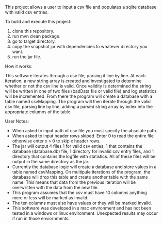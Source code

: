 This project allows a user to input a csv file and populates a sqlite database with valid csv entries.

To build and execute this project:
1. clone this repository.
2. run mvn clean package.
3. go to target directory.
4. copy the snapshot jar with dependencies to whatever directory you want.
5. run the jar file.

How it works:

This software iterates through a csv file, parsing it line by line. At each iteration, a new string array is created and investigated to determine whether or not the csv line is valid. Once validity is determined the string will be written in one of two files (badData file or valid file) and log statistics will be incremented. From there the program will create a database with a table named csvMapping. The program will then iterate through the valid csv file, parsing line by line, adding a parsed string array by index into the appropriate columns of the table.     

User Notes:
- When asked to input path of csv file you must specify the absolute path.
- When asked to input header rows skiped. Enter 0 to read the entire file otherwise enter x > 0 to skip x header rows.
- The jar will output 4 files 1 for valid csv enties, 1 that contains the database (database.db) file, 1 directory for invalid csv entry files, and 1 directory that contains the logfile with statistics. All of these files will be output in the same directory as the jar.
- Currently the database logic will create a database and store values in a table named csvMapping. On multipule iterations of the program, the database will drop this table and create another table with the same name. This means that data from the previous iteration will be overwritten with the data from the new file.
- This program assumes that the csv must have 10 columns anything more or less will be marked as invalid.
- The ten columns must also have values or they will be marked invalid. 
- This software was developed in a mac environment and has not been tested in a windows or linux environment. Unexpected results may occur if run in those enviornments.  
